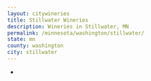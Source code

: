 ```yaml
---
layout: citywineries
title: Stillwater Wineries
description: Wineries in Stillwater, MN
permalink: /minnesota/washington/stillwater/
state: mn
county: washington
city: stillwater
---
```

-
